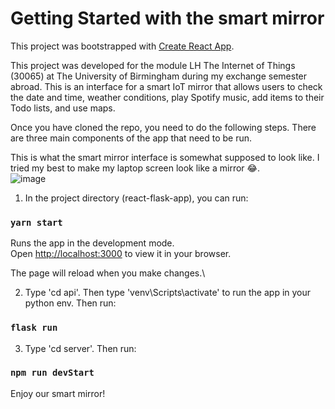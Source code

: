 # Getting Started with the smart mirror

This project was bootstrapped with [Create React App](https://github.com/facebook/create-react-app).

This project was developed for the module LH The Internet of Things (30065) at The University of Birmingham during my exchange semester abroad. This is an interface for a smart IoT mirror that allows users to check the date and time, weather conditions, play Spotify music, add items to their Todo lists, and use maps.

Once you have cloned the repo, you need to do the following steps. There are three main components of the app that need to be run.

This is what the smart mirror interface is somewhat supposed to look like. I tried my best to make my laptop screen look like a mirror 😂.   
![image](https://github.com/user-attachments/assets/4a9a3b73-2778-43cb-87c1-c3c178b691f7)


1. In the project directory (react-flask-app), you can run:

### `yarn start`

Runs the app in the development mode.\
Open [http://localhost:3000](http://localhost:3000) to view it in your browser.

The page will reload when you make changes.\

2. Type 'cd api'. Then type 'venv\Scripts\activate' to run the app in your python env. Then run:

### `flask run`

3. Type 'cd server'. Then run:

### `npm run devStart`

Enjoy our smart mirror!
